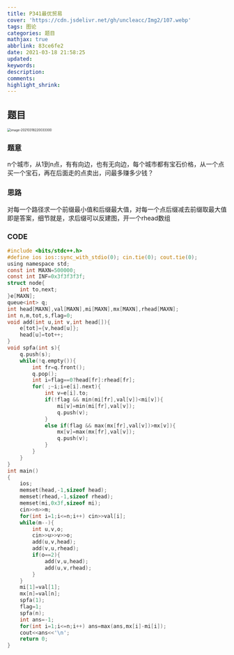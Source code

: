 ```yaml
---
title: P341最优贸易
cover: 'https://cdn.jsdelivr.net/gh/uncleacc/Img2/107.webp'
tags: 图论
categories: 题目
mathjax: true
abbrlink: 83ce6fe2
date: 2021-03-18 21:58:25
updated:
keywords:
description:
comments:
highlight_shrink:
---
```


##  题目

<img src="https://cdn.jsdelivr.net/gh/uncleacc/sucai_2/20210318220038.png" alt="image-20210318220033300" style="zoom:50%;" />

### 题意

n个城市，从1到n点，有有向边，也有无向边，每个城市都有宝石价格，从一个点买一个宝石，再在后面走的点卖出，问最多赚多少钱？

### 思路

对每一个路径求一个前缀最小值和后缀最大值，对每一个点后缀减去前缀取最大值即是答案，细节就是，求后缀可以反建图，开一个rhead数组

### CODE

```c
#include <bits/stdc++.h>
#define ios ios::sync_with_stdio(0); cin.tie(0); cout.tie(0);
using namespace std;
const int MAXN=500000;
const int INF=0x3f3f3f3f;
struct node{
	int to,next;
}e[MAXN];
queue<int> q;
int head[MAXN],val[MAXN],mi[MAXN],mx[MAXN],rhead[MAXN];
int n,m,tot,s,flag=0;
void add(int u,int v,int head[]){
	e[tot]={v,head[u]};
	head[u]=tot++;
}
void spfa(int s){
	q.push(s);
	while(!q.empty()){
		int fr=q.front();
		q.pop();
		int i=flag==0?head[fr]:rhead[fr];
		for( ;~i;i=e[i].next){
			int v=e[i].to;
			if(!flag && min(mi[fr],val[v])<mi[v]){
				mi[v]=min(mi[fr],val[v]);
				q.push(v);
			}
			else if(flag && max(mx[fr],val[v])>mx[v]){
				mx[v]=max(mx[fr],val[v]);
				q.push(v);
			}
		}
	}
}
int main()
{
	ios;
	memset(head,-1,sizeof head);
	memset(rhead,-1,sizeof rhead);
	memset(mi,0x3f,sizeof mi);
	cin>>n>>m;
	for(int i=1;i<=n;i++) cin>>val[i];
	while(m--){
		int u,v,o;
		cin>>u>>v>>o;
		add(u,v,head);
		add(v,u,rhead);
		if(o==2){
			add(v,u,head);
			add(u,v,rhead);
		}
	}
	mi[1]=val[1];
	mx[n]=val[n];
	spfa(1);
	flag=1;
	spfa(n);
	int ans=-1;
	for(int i=1;i<=n;i++) ans=max(ans,mx[i]-mi[i]);
	cout<<ans<<'\n';
	return 0;
}
```











